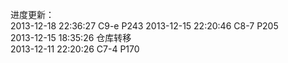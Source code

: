 进度更新：  	
2013-12-18 22:36:27		C9-e		P243
2013-12-15 22:20:46		C8-7		P205	
2013-12-15 18:35:26		仓库转移	
2013-12-11 22:20:26		C7-4		P170	
